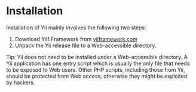 # Installation

Installation of Yii mainly involves the following two steps:
1. Download Yii1 Framework from [yiiframework.com](https://www.yiiframework.com/download#yii1)
2. Unpack the Yii release file to a Web-accessible directory.
 
Tip: Yii does not need to be installed under a Web-accessible directory. A Yii application has one entry script which is usually the only file that needs to be exposed to Web users. Other PHP scripts, including those from Yii, should be protected from Web access; otherwise they might be exploited by hackers.